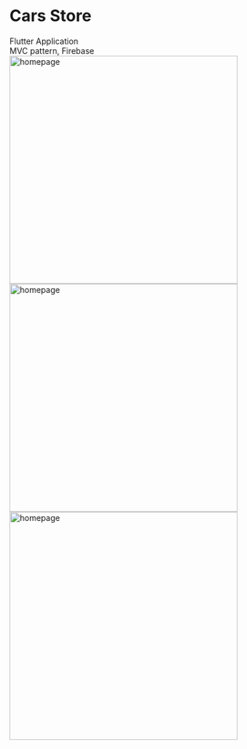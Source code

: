 # Cars Store
Flutter Application  
MVC pattern, Firebase 
<br>
<img src="https://github.com/user-attachments/assets/ddef433b-b2cb-49aa-a55a-e22d07a72af3" alt="homepage" width="400">
<br>
<img src="https://github.com/user-attachments/assets/5ecbfbfb-3a47-4e6f-8465-69df90fa884c" alt="homepage" width="400">
<br>
<img src="https://github.com/user-attachments/assets/9ee2988a-2447-4b57-a177-95d1a5e63d22" alt="homepage" width="400">
<br>
